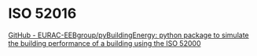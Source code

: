 # ISO 52016

[GitHub - EURAC-EEBgroup/pyBuildingEnergy: python package to simulate the building performance of a building using the ISO 52000](https://github.com/EURAC-EEBgroup/pyBuildingEnergy)
